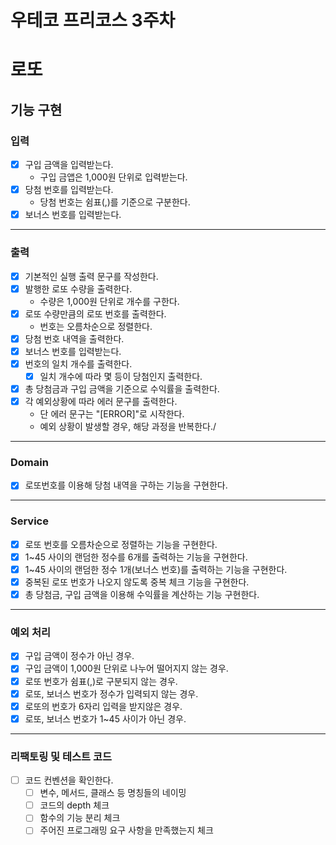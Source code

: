 우테코 프리코스 3주차
=
# 로또

## 기능 구현

### 입력 
- [x] 구입 금액을 입력받는다. 
  - 구입 금앱은 1,000원 단위로 입력받는다.
- [x] 당첨 번호를 입력받는다.
  - 당첨 번호는 쉼표(,)를 기준으로 구분한다.
- [x] 보너스 번호를 입력받는다.

---
### 출력
- [x] 기본적인 실행 출력 문구를 작성한다.
- [x] 발행한 로또 수량을 출력한다.
  - 수량은 1,000원 단위로 개수를 구한다.
- [x] 로또 수량만큼의 로또 번호를 출력한다.
  -  번호는 오름차순으로 정렬한다.
- [x] 당첨 번호 내역을 출력한다.
- [x] 보너스 번호를 입력받는다.
- [x] 번호의 일치 개수를 출력한다.
  - [x] 일치 개수에 따라 몇 등이 당첨인지 출력한다.
- [x] 총 당첨금과 구입 금액을 기준으로 수익률을 출력한다.
- [x] 각 예외상황에 따라 에러 문구를 출력한다.
  - 단 에러 문구는 "[ERROR]"로 시작한다.
  - 예외 상황이 발생할 경우, 해당 과정을 반복한다./

---
### Domain 
- [x] 로또번호를 이용해 당첨 내역을 구하는 기능을 구현한다.

---
### Service
- [x] 로또 번호를 오름차순으로 정렬하는 기능을 구현한다.
- [x] 1~45 사이의 랜덤한 정수를 6개를 출력하는 기능을 구현한다.
- [x] 1~45 사이의 랜덤한 정수 1개(보너스 번호)를 출력하는 기능을 구현한다.
- [x] 중복된 로또 번호가 나오지 않도록 중복 체크 기능을 구현한다.
- [x] 총 당첨금, 구입 금액을 이용해 수익률을 계산하는 기능 구현한다.

---
### 예외 처리
- [x] 구입 금액이 정수가 아닌 경우.
- [x] 구입 금액이 1,000원 단위로 나누어 떨어지지 않는 경우.
- [x] 로또 번호가 쉼표(,)로 구분되지 않는 경우.
- [x] 로또, 보너스 번호가 정수가 입력되지 않는 경우.
- [x] 로또의 번호가 6자리 입력을 받지않은 경우.
- [x] 로또, 보너스 번호가 1~45 사이가 아닌 경우.

---
### 리팩토링 및 테스트 코드
-[ ] 코드 컨벤션을 확인한다.
  -[ ] 변수, 메서드, 클래스 등 명칭들의 네이밍
  -[ ] 코드의 depth 체크
  -[ ] 함수의 기능 분리 체크
  -[ ] 주어진 프로그래밍 요구 사항을 만족했는지 체크 